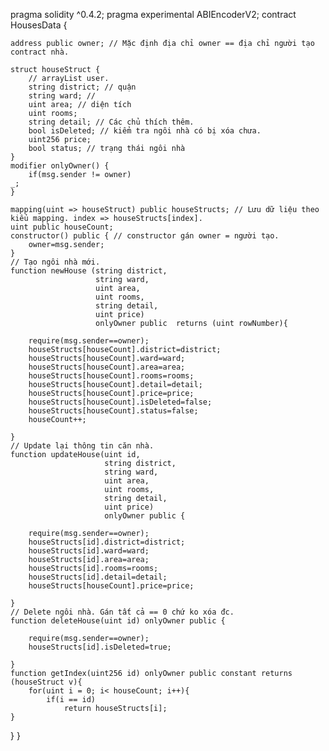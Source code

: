 pragma solidity ^0.4.2;
pragma experimental ABIEncoderV2;
contract HousesData {
    
    address public owner; // Mặc định địa chỉ owner == địa chỉ người tạo contract nhà.

    struct houseStruct {
        // arrayList user.
        string district; // quận
        string ward; // 
        uint area; // diện tích
        uint rooms;
        string detail; // Các chủ thích thêm.
        bool isDeleted; // kiểm tra ngôi nhà có bị xóa chưa.
        uint256 price;
        bool status; // trạng thái ngôi nhà
    }
    modifier onlyOwner() {
        if(msg.sender != owner)
    _;
    }
    
    mapping(uint => houseStruct) public houseStructs; // Lưu dữ liệu theo kiểu mapping. index => houseStructs[index].
    uint public houseCount;
    constructor() public { // constructor gán owner = người tạo.
        owner=msg.sender;
    }
    // Tạo ngôi nhà mới.
    function newHouse (string district,
                       string ward, 
                       uint area,
                       uint rooms, 
                       string detail,
                       uint price) 
                       onlyOwner public  returns (uint rowNumber){

        require(msg.sender==owner);
        houseStructs[houseCount].district=district;
        houseStructs[houseCount].ward=ward;
        houseStructs[houseCount].area=area;
        houseStructs[houseCount].rooms=rooms;
        houseStructs[houseCount].detail=detail;
        houseStructs[houseCount].price=price;
        houseStructs[houseCount].isDeleted=false;
        houseStructs[houseCount].status=false;
        houseCount++;
        
    }
    // Update lại thông tin căn nhà.
    function updateHouse(uint id, 
                         string district,
                         string ward, 
                         uint area,
                         uint rooms, 
                         string detail,
                         uint price) 
                         onlyOwner public {
        
        require(msg.sender==owner);
        houseStructs[id].district=district;
        houseStructs[id].ward=ward;
        houseStructs[id].area=area;
        houseStructs[id].rooms=rooms;
        houseStructs[id].detail=detail;
        houseStructs[houseCount].price=price;
        
    }
    // Delete ngôi nhà. Gán tất cả == 0 chứ ko xóa đc.
    function deleteHouse(uint id) onlyOwner public {
        
        require(msg.sender==owner);
        houseStructs[id].isDeleted=true;
        
    }
    function getIndex(uint256 id) onlyOwner public constant returns  (houseStruct v){
        for(uint i = 0; i< houseCount; i++){
            if(i == id) 
                return houseStructs[i];
    }
  }
}
